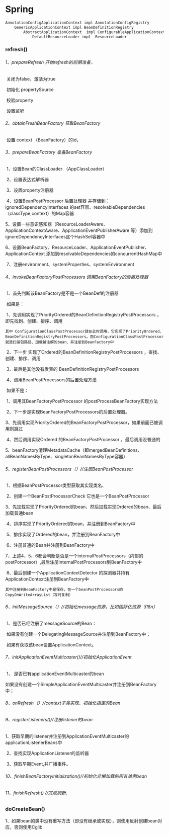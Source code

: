 # Spring

```java
AnnotationConfigApplicationContext impl AnnotationConfigRegistry
	GenericApplicationContext impl BeanDefinitionRegistry
		AbstractApplicationContext  impl ConfigurableApplicationContext
			DefaultResourceLoader impl  ResourceLoader
```

### refresh()

###### 1、prepareRefresh  开始refresh的前期准备，

​	关闭为false，激活为true

​	初始化 propertySource

​	校验property

​	设置监听

###### 2、obtainFreshBeanFactory  获取BeanFactory

​	设置 context （BeanFactory）的id，

###### 3、prepareBeanFactory  准备BeanFactory

​	1、设置Bean的ClassLoader （AppClassLoader）

​	2、设置表达式解析器

​	3、设置property注册器

​	4、设置BeanPostProcessor 后置处理器 并存储到：ignoredDependencyInterfaces 的set容器、resolvableDependencies （classType,context）的Map容器

​	5、设置一些意识感知器（ResourceLoaderAware、ApplicationContextAware、ApplicationEventPublisherAware 等）添加到ignoreDependencyInterfaces这个HashSet容器中

​	6、设置BeanFactory、ResourceLoader、ApplicationEventPublisher、ApplicationContext  添加到resolvableDependencies的concurrentHashMap中

​	7、注册environment、systemProperties、systemEnvironment

###### 4、invokeBeanFactoryPostProcessors  调用BeanFactory的后置处理器

​	1、首先判断该BeanFactory是不是一个BeanDef的注册器

​	如果是：

​		1、先调用实现了PriorityOrdered的BeanDefinitionRegistryPostProcessors ，即先找到、创建、排序、调用

​			```其中 ConfigurationClassPostProcessor就在此时调用，它实现了PriorityOrdered、BeanDefinitionRegistryPostProcessors。而ConfigurationClassPostProcessor就是扫描包路径、加载被注解的bean、并注册到BeanFactory中```

​		2、下一步 实现了Ordered的BeanDefinitionRegistryPostProcessors ，查找、创建、排序、调用

​		3、最后是其他没有发表的 BeanDefinitionRegistryPostProcessors

​		4、调用BeanPostProcessors的后置处理方法

​	如果不是：

​		1、调用其BeanFactoryPostProcessor 的postProcessBeanFactory实现方法

​	2、下一步是实现BeanFactoryPostProcessors的后置处理器。

​	3、先调用实现PriorityOrdered的BeanFactoryPostProcessor，如果前面已被调用则跳过

​	4、然后调用实现Ordered 的BeanFactoryPostProcessor ，最后调用没普通的

​	5、beanFactory清理MetadataCache（即mergedBeanDefinitions、allBeanNamesByType、singletonBeanNamesByType容器）

###### 5、registerBeanPostProcessors（）//注册BeanPostProcessor

​	1、根据BeanPostProcessor类型获取其实现类名、

​	2、创建一个BeanPostProcessorCheck 它也是一个BeanPostProcessor

​	3、先加载实现了PriorityOrdered的bean、然后加载实现Ordered的bean、最后加载普通bean

​	4、排序实现了PriorityOrdered的bean，并注册到BeanFactory中

​	5、排序实现了Ordered的bean，并注册到BeanFactory中

​	6、注册普通的Bean并注册到BeanFactory中

​	7、上述4、5、6都会判断是否是一个internalPostProcessors（内部的postPorcessor）,最后注册internalPostProcessors到BeanFactory中

​	8、最后创建一个ApplicationContextDetector 的探测器并持有ApplicationContext注册到BeanFactory中

​	```其中注册到BeanFactory中是保存，在一个beanPostProcessors的CopyOnWriteArrayList（写时复制）```

###### 6、initMessageSource（）//初始化message资源，比如国际化资源（i18n）

​	1、是否已经注册了messageSource的Bean：

​		如果没有创建一个DelegatingMessageSource并注册到BeanFactory中；

​		如果有获取该bean设置ApplicationContext。

###### 7、initApplicationEventMulticaster()//初始化ApplicationEvent

​	1、 是否已有applicationEventMulticaster的bean

​		如果没有创建一个SimpleApplicationEventMulticaster并注册到BeanFactory中；

###### 8、onRefresh（）//context子类实现、初始化指定的Bean

###### 9、registerListeners()//注册listener的bean

​	1、获取早期的listener并注册到ApplicationEventMulticaster的applicationListenerBeans中

​	2、查找实现ApplicationListener的监听器

​	3、获取早期Event,并广播事件。

###### 10、finishBeanFactoryInitialization()//初始化非懒加载的所有单例bean

###### 11、finishRefresh() //完成刷新,

### doCreateBean()

​	1、如果bean的类中没有重写方法（即没有继承或实现），则使用反射创建bean对应，否则使用Cglib

